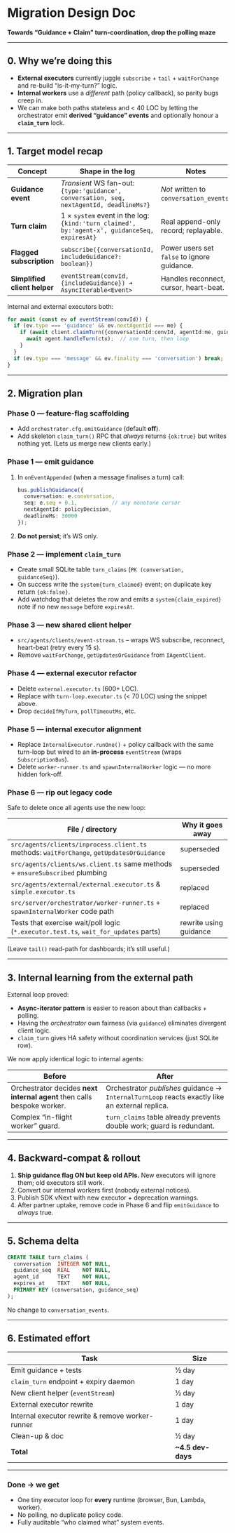 # Migration Design Doc

**Towards “Guidance + Claim” turn-coordination, drop the polling maze**

---

## 0. Why we’re doing this

* **External executors** currently juggle `subscribe` + `tail` + `waitForChange` and re-build “is-it-my-turn?” logic.
* **Internal workers** use a *different* path (policy callback), so parity bugs creep in.
* We can make both paths stateless and < 40 LOC by letting the orchestrator emit **derived “guidance” events** and optionally honour a **`claim_turn`** lock.

---

## 1. Target model recap

| Concept                      | Shape in the log                                                                                 | Notes                                       |
| ---------------------------- | ------------------------------------------------------------------------------------------------ | ------------------------------------------- |
| **Guidance event**           | *Transient* WS fan-out: <br>`{type:'guidance', conversation, seq, nextAgentId, deadlineMs?}`     | *Not* written to `conversation_events`.     |
| **Turn claim**               | 1 × `system` event in the log: <br>`{kind:'turn_claimed', by:'agent-x', guidanceSeq, expiresAt}` | Real append-only record; replayable.        |
| **Flagged subscription**     | `subscribe({conversationId, includeGuidance?: boolean})`                                         | Power users set `false` to ignore guidance. |
| **Simplified client helper** | `eventStream(convId, {includeGuidance}) ➜ AsyncIterable<Event>`                                  | Handles reconnect, cursor, heart-beat.      |

Internal and external executors both:

```ts
for await (const ev of eventStream(convId)) {
  if (ev.type === 'guidance' && ev.nextAgentId === me) {
    if (await client.claimTurn({conversationId:convId, agentId:me, guidanceSeq:ev.seq})) {
      await agent.handleTurn(ctx);  // one turn, then loop
    }
  }
  if (ev.type === 'message' && ev.finality === 'conversation') break;
}
```

---

## 2. Migration plan

### Phase 0 — feature-flag scaffolding

* Add `orchestrator.cfg.emitGuidance` (default **off**).
* Add skeleton `claim_turn()` RPC that *always* returns `{ok:true}` but writes nothing yet.
  (Lets us merge new clients early.)

### Phase 1 — emit guidance

1. In `onEventAppended` (when a message finalises a turn) call:

   ```ts
   bus.publishGuidance({
     conversation: e.conversation,
     seq: e.seq + 0.1,           // any monotone cursor
     nextAgentId: policyDecision,
     deadlineMs: 30000
   });
   ```
2. **Do not persist**; it’s WS only.

### Phase 2 — implement `claim_turn`

* Create small SQLite table `turn_claims` (`PK (conversation, guidanceSeq)`).
* On success write the `system{turn_claimed}` event; on duplicate key return `{ok:false}`.
* Add watchdog that deletes the row and emits a `system{claim_expired}` note if no new `message` before `expiresAt`.

### Phase 3 — new shared client helper

* `src/agents/clients/event-stream.ts`
  – wraps WS subscribe, reconnect, heart-beat (retry every 15 s).
* Remove `waitForChange`, `getUpdatesOrGuidance` from `IAgentClient`.

### Phase 4 — external executor refactor

* Delete `external.executor.ts` (600+ LOC).
* Replace with `turn-loop.executor.ts` (< 70 LOC) using the snippet above.
* Drop `decideIfMyTurn`, `pollTimeoutMs`, etc.

### Phase 5 — internal executor alignment

* Replace `InternalExecutor.runOne()` + policy callback with the same turn-loop but wired to an **in-process** `eventStream` (wraps `SubscriptionBus`).
* Delete `worker-runner.ts` and `spawnInternalWorker` logic — no more hidden fork-off.

### Phase 6 — rip out legacy code

Safe to delete once all agents use the new loop:

| File / directory                                                                          | Why it goes away       |
| ----------------------------------------------------------------------------------------- | ---------------------- |
| `src/agents/clients/inprocess.client.ts` methods: `waitForChange`, `getUpdatesOrGuidance` | superseded             |
| `src/agents/clients/ws.client.ts` same methods + `ensureSubscribed` plumbing              | superseded             |
| `src/agents/external/external.executor.ts` & `simple.executor.ts`                         | replaced               |
| `src/server/orchestrator/worker-runner.ts` + `spawnInternalWorker` code path              | replaced               |
| Tests that exercise wait/poll logic (`*.executor.test.ts`, `wait_for_updates` parts)      | rewrite using guidance |

(Leave `tail()` read-path for dashboards; it’s still useful.)

---

## 3. Internal learning from the external path

External loop proved:

* **Async-iterator pattern** is easier to reason about than callbacks + polling.
* Having the *orchestrator* own fairness (via `guidance`) eliminates divergent client logic.
* `claim_turn` gives HA safety without coordination services (just SQLite row).

We now apply identical logic to internal agents:

| Before                                                                  | After                                                                                           |
| ----------------------------------------------------------------------- | ----------------------------------------------------------------------------------------------- |
| Orchestrator decides **next internal agent** then calls bespoke worker. | Orchestrator *publishes* guidance → `InternalTurnLoop` reacts exactly like an external replica. |
| Complex “in-flight worker” guard.                                       | `turn_claims` table already prevents double work; guard is redundant.                           |

---

## 4. Backward-compat & rollout

1. **Ship guidance flag ON but keep old APIs.**
   New executors will ignore them; old executors still work.
2. Convert our internal workers first (nobody external notices).
3. Publish SDK vNext with new executor + deprecation warnings.
4. After partner uptake, remove code in Phase 6 and flip `emitGuidance` to *always* true.

---

## 5. Schema delta

```sql
CREATE TABLE turn_claims (
  conversation  INTEGER NOT NULL,
  guidance_seq  REAL    NOT NULL,
  agent_id      TEXT    NOT NULL,
  expires_at    TEXT    NOT NULL,
  PRIMARY KEY (conversation, guidance_seq)
);
```

No change to `conversation_events`.

---

## 6. Estimated effort

| Task                                             | Size               |
| ------------------------------------------------ | ------------------ |
| Emit guidance + tests                            | ½ day              |
| `claim_turn` endpoint + expiry daemon            | 1 day              |
| New client helper (`eventStream`)                | ½ day              |
| External executor rewrite                        | 1 day              |
| Internal executor rewrite & remove worker-runner | 1 day              |
| Clean-up & doc                                   | ½ day              |
| **Total**                                        | **\~4.5 dev-days** |

---

### Done → we get

* One tiny executor loop for **every** runtime (browser, Bun, Lambda, worker).
* No polling, no duplicate policy code.
* Fully auditable “who claimed what” system events.
